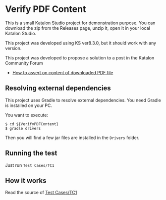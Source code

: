 # Verify PDF Content

This is a small Katalon Studio project for demonstration purpose.
You can download the zip from the Releases page, unzip it, open it in your local Katalon Studio.

This project was developed using KS ver8.3.0, but it should work with any version.

This project was developed to propose a solution to a post in the Katalon Community Forum

- [How to assert on content of downloaded PDF file](https://forum.katalon.com/t/how-to-assert-on-content-of-downloaded-pdf-file/78469)

## Resolving external dependencies

This project uses Gradle to resolve external dependencies. You need Gradle is installed on your PC.

You want to execute:

```
$ cd ${VerifyPDFContent}
$ gradle drivers
```

Then you will find a few jar files are installed in the `Drivers` folder.

## Running the test

Just run `Test Cases/TC1`

## How it works

Read the source of [Test Cases/TC1](Scripts/TC1/Script1663050702597.groovy)

